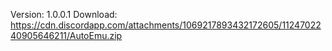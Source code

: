 Version: 1.0.0.1
Download: https://cdn.discordapp.com/attachments/1069217893432172605/1124702240905646211/AutoEmu.zip
